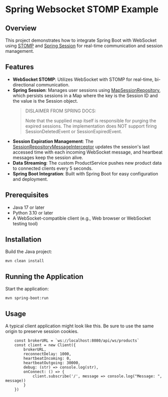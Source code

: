 # Spring Websocket STOMP Example

## Overview

This project demonstrates how to integrate Spring Boot with WebSocket using [STOMP](https://stomp.github.io/) and [Spring Session](https://docs.spring.io/spring-session/reference/index.html) for real-time communication and session management.

## Features

- **WebSocket STOMP**: Utilizes WebSocket with STOMP for real-time, bi-directional communication.
- **Spring Session**: Manages user sessions using [MapSessionRepository](https://docs.spring.io/spring-session/docs/current/api/org/springframework/session/MapSessionRepository.html), which persists sessions in a Map where the key is the Session ID and the value is the Session object.
  > DISLAIMER FROM SPRING DOCS:
  > 
  > Note that the supplied map itself is responsible for purging the expired sessions.
  The implementation does NOT support firing SessionDeletedEvent or SessionExpiredEvent.
- **Session Expiration Management**: The [SessionRepositoryMessageInterceptor](https://docs.spring.io/spring-session/docs/current/api/org/springframework/session/web/socket/server/SessionRepositoryMessageInterceptor.html) updates the session's last accessed time with each incoming WebSocket message, and heartbeat messages keep the session alive.
- **Data Streaming**: The custom ProductService pushes new product data to connected clients every 5 seconds.
- **Spring Boot Integration**: Built with Spring Boot for easy configuration and deployment.

## Prerequisites

- Java 17 or later
- Python 3.10 or later
- A WebSocket-compatible client (e.g., Web browser or WebSocket testing tool)

## Installation

Build the Java project:
```
mvn clean install
```

## Running the Application

Start the application:
```
mvn spring-boot:run
```

## Usage

A typical client application might look like this. Be sure to use the same origin to preserve session cookies.
```
    const brokerURL = `ws://localhost:8080/api/ws/products`
    const client = new Client({
        brokerURL,
        reconnectDelay: 1000,
        heartbeatIncoming: 0,
        heartbeatOutgoing: 30000,
        debug: (str) => console.log(str),
        onConnect: () => {
            client.subscribe('/', message => console.log("Message: ", message))
        }
    })
```